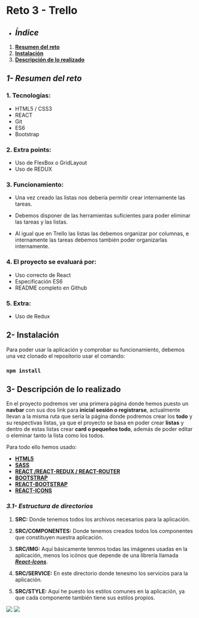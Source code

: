 # **Reto 3 - Trello**

* ##  ***Índice***

1. [**Resumen del reto**](#resumen)
2. [**Instalación**](#instalacion)
3. [**Descripción de lo realizado**](#realizado) 



<div id="resumen"/>

## ***1- Resumen del reto***

### 1. Tecnologías:

* HTML5 / CSS3
* REACT
* Git
* ES6
* Bootstrap

### 2. Extra points:

* Uso de FlexBox o GridLayout
* Uso de REDUX

### 3. Funcionamiento:

* Una vez creado las listas nos debería permitir crear internamente las tareas.

* Debemos disponer de las herramientas suficientes para poder eliminar las tareas y las listas.

* Al igual que en Trello las listas las debemos organizar por columnas, e internamente las tareas debemos también poder organizarlas internamente.

### 4. El proyecto se evaluará por:

* Uso correcto de React
* Especificación ES6
* README completo en Github

### 5. Extra:

* Uso de Redux

<div id="instalacion"/>

## **2- Instalación**

Para poder usar la aplicación y comprobar su funcionamiento, debemos una vez clonado el repositorio usar el comando:

### **`npm install`**

<div id="realizado"/>

## **3- Descripción de lo realizado**

En el proyecto podremos ver una primera página donde hemos puesto un **navbar** con sus dos link para **inicial sesión o registrarse**, actualmente llevan a la misma ruta que sería la página donde podremos crear los **todo** y su respectivas listas, ya que el proyecto se basa en poder crear **listas** y dentro de estas listas crear **card o pequeños todo**, además de poder editar o eleminar tanto la lista como los todos.

Para todo ello hemos usado:

* [**HTML5**](https://developer.mozilla.org/es/docs/HTML/HTML5)
* [**SASS**](https://sass-lang.com/)
* [**REACT /REACT-REDUX / REACT-ROUTER**](https://es.reactjs.org/)
* [**BOOTSTRAP**](https://getbootstrap.com/)
* [**REACT-BOOTSTRAP**](https://react-bootstrap.github.io/)
* [**REACT-ICONS**](https://react-icons.github.io/react-icons/)

### ***3.1- Estructura de directorios***

1. **SRC:** Donde tenemos todos los archivos necesarios para la aplicación.

2. **SRC/COMPONENTES:** Donde tenemos creados todos los componentes que constituyen nuestra aplicación.

3. **SRC/IMG:** Aquí básicamente tenmos todas las imágenes usadas en la aplicación, menos los icónos que depende de una librería llamada [***React-Icons***](https://react-icons.github.io/react-icons/). 

4. **SRC/SERVICE:** En este directorio donde tenesmo los servicios para la aplicación.

5. **SRC/STYLE:** Aquí he puesto los estilos comunes en la aplicación, ya que cada componente también tiene sus estilos propios.

![](https://i.imgur.com/BpM0m8j.png)     ![](https://i.imgur.com/nXbIaTQ.png)
